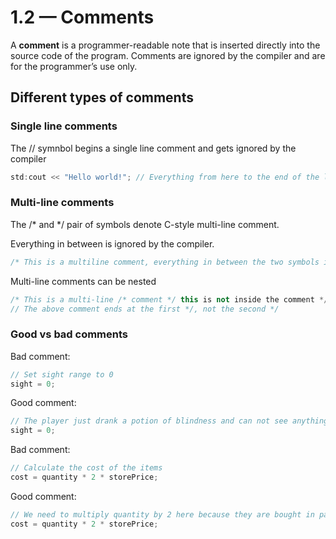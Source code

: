 # 1.2 — Comments

A **comment** is a programmer-readable note that is inserted directly into the source code of the program. Comments are ignored by the compiler and are for the programmer’s use only.

## Different types of comments

### Single line comments

The // symnbol begins a single line comment and gets ignored by the compiler

``` c++
std:cout << "Hello world!"; // Everything from here to the end of the line is ignored
```

### Multi-line comments

The /* and */ pair of symbols denote C-style multi-line comment.

Everything in between is ignored by the compiler.

``` C++
/* This is a multiline comment, everything in between the two symbols is ignored.
```

Multi-line comments can be nested

``` C++
/* This is a multi-line /* comment */ this is not inside the comment */ 
// The above comment ends at the first */, not the second */
```

### Good vs bad comments

Bad comment:

``` C++
// Set sight range to 0
sight = 0;
```

Good comment:

```C++
// The player just drank a potion of blindness and can not see anything
sight = 0;
```

Bad comment:

``` C++
// Calculate the cost of the items
cost = quantity * 2 * storePrice;
```

Good comment:

```C++
// We need to multiply quantity by 2 here because they are bought in pairs
cost = quantity * 2 * storePrice;
```
